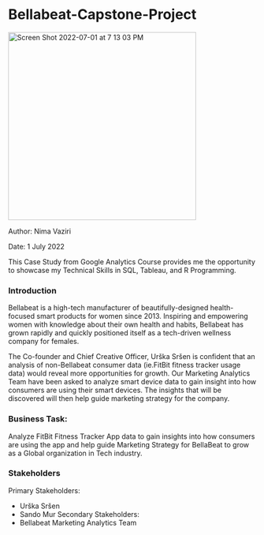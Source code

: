 # Bellabeat-Capstone-Project
<img width="381" alt="Screen Shot 2022-07-01 at 7 13 03 PM" src="https://user-images.githubusercontent.com/108308205/176982981-5149a1b2-59c6-40fb-8403-cf757d4b0208.png">

Author: Nima Vaziri

Date: 1 July 2022

This Case Study from Google Analytics Course provides me the opportunity to showcase my Technical Skills in SQL, Tableau, and R Programming.

### Introduction

Bellabeat is a high-tech manufacturer of beautifully-designed health-focused smart products for women since 2013. Inspiring and empowering women with knowledge about their own health and habits, Bellabeat has grown rapidly and quickly positioned itself as a tech-driven wellness company for females.

The Co-founder and Chief Creative Officer, Urška Sršen is confident that an analysis of non-Bellabeat consumer data (ie.FitBit fitness tracker usage data) would reveal more opportunities for growth. Our Marketing Analytics Team have been asked to analyze smart device data to gain insight into how consumers are using their smart devices. The insights that will be discovered will then help guide marketing strategy for the company.


### Business Task:

Analyze FitBit Fitness Tracker App data to gain insights into how consumers are using the app and help guide Marketing Strategy for BellaBeat to grow as a Global organization in Tech industry.

### Stakeholders

Primary Stakeholders:
- Urška Sršen 
- Sando Mur 
Secondary Stakeholders:
- Bellabeat Marketing Analytics Team
